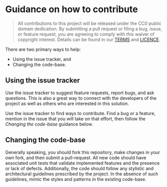 # Guidance on how to contribute

> All contributions to this project will be released under the CC0 public domain
> dedication. By submitting a pull request or filing a bug, issue, or 
> feature request, you are agreeing to comply with this waiver of copyright interest.
> Details can be found in our [TERMS](TERMS.md) and [LICENCE](LICENSE).


There are two primary ways to help: 
 - Using the issue tracker, and 
 - Changing the code-base.


## Using the issue tracker

Use the issue tracker to suggest feature requests, report bugs, and ask questions. 
This is also a great way to connect with the developers of the project as well
as others who are interested in this solution.  

Use the issue tracker to find ways to contribute. Find a bug or a feature, mention in
the issue that you will take on that effort, then follow the _Changing the code-base_ 
guidance below.



## Changing the code-base

Generally speaking, you should fork this repository, make changes in your
own fork, and then submit a pull-request. All new code should have associated unit
tests that validate implemented features and the presence or lack of defects. 
Additionally, the code should follow any stylistic and architectural guidelines 
prescribed by the project. In the absence of such guidelines, mimic the styles
and patterns in the existing code-base.
